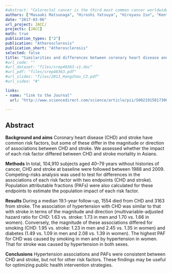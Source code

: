 ```yaml
---
#abstract: "Colorectal cancer is the third most common cancer worldwide, and many risk factors for colorectal cancer have been established. However, it remains uncertain whether psychological stress contributes to the onset of colorectal cancer. Therefore, we conducted a large-scale prospective cohort study to confirm the association between perceived stress and colorectal cancer incidence. We identified 680 cases of colon cancer and 330 cases of rectal cancer during a maximum of 21-year follow-up of 61,563 Japanese men and women. Cox regression analysis adjusted for potential confounders revealed a significant association of perceived stress with rectal cancer incidence but not with colon cancer incidence. This finding is partly consistent with that from only one previous study that addressed an association between perceived stress and the risk of colorectal cancer. However, studies on this topic are sparse and warrant further exploration."
authors: ["Masaaki Matsunaga", "Hiroshi Yatsuya", "Hiroyasu Iso", "Kentaro Yamashita", "Yuanying Li", "Kazumasa Yamagishi", "Naohito Tanabe", "Yasuhiko Wada", "Chaochen Wang", "Atsuhiko Ota", "Koji Tamakoshi", "Akiko Tamakoshi", "The JACC Study Group"]
date: "2017-03-06"
url_project: JACC/
projects: [JACC]
math: true
publication_types: ["2"]
publication: "Atherosclerosis"
publication_short: "Atherosclerosis"
selected: false
title: "Similarities and differences between coronary heart disease and stroke in the associations with cardiovascular risk factors: The Japan Collaborative Cohort Study"
#url_code: ""
#url_dataset: "files/srep40363-s1.doc"
#url_pdf: "files/srep40363.pdf"
#url_slides: "files/2011_Hangzhou_C3.pdf"
#url_video: "#"

links:
- name: "link to the Journal"
  url: "http://www.sciencedirect.com/science/article/pii/S002191501730093X"

---
```



## Abstract

**Background and aims** Coronary heart disease (CHD) and stroke have common risk factors, but some of these differ in the magnitude or direction of associations between CHD and stroke. We assessed whether the impact of each risk factor differed between CHD and stroke mortality in Asians.

**Methods** In total, 104,910 subjects aged 40–79 years without histories of cancer, CHD and stroke at baseline were followed between 1988 and 2009. Competing-risks analysis was used to test for differences in the associations of each risk factor with two endpoints (CHD and stroke). Population attributable fractions (PAFs) were also calculated for these endpoints to estimate the population impact of each risk factor.

**Results** During a median 19.1-year follow-up, 1554 died from CHD and 3163 from stroke. The association of hypertension with CHD was similar to that with stroke in terms of the magnitude and direction (multivariable-adjusted hazard ratio for CHD: 1.63 vs. stroke: 1.73 in men and 1.70 vs. 1.66 in women). Conversely, the magnitude of these associations differed for smoking (CHD: 1.95 vs. stroke: 1.23 in men and 2.45 vs. 1.35 in women) and diabetes (1.49 vs. 1.09 in men and 2.08 vs. 1.39 in women). The highest PAF for CHD was caused by smoking in men and by hypertension in women. That for stroke was caused by hypertension in both sexes.

**Conclusions** Hypertension associations and PAFs were consistent between CHD and stroke, but not for other risk factors. These findings may be useful for optimizing public health intervention strategies.
